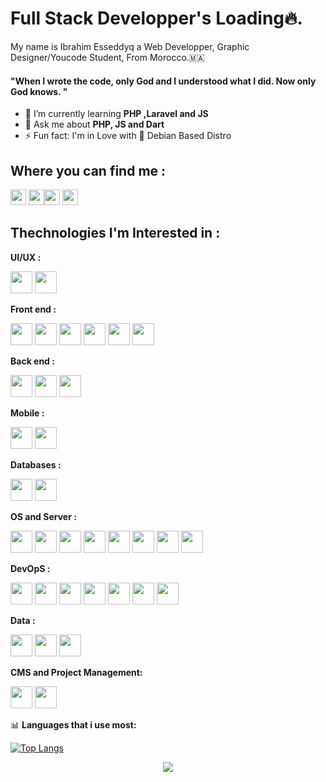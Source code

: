 <link rel="stylesheet" href="https://cdn.jsdelivr.net/gh/devicons/devicon@v2.14.0/devicon.min.css">


# Full Stack Developper's Loading🔥.

My name is Ibrahim Esseddyq a Web Developper, Graphic Designer/Youcode Student,
From Morocco.🇲🇦 <br />
#### "When I wrote the code, only God and I understood what I did. Now only God knows. "

- 🌱 I’m currently learning **PHP ,Laravel and JS**
- 💬 Ask me about **PHP, JS and Dart**
- ⚡ Fun fact: I'm in Love with 🐧 Debian Based Distro

## Where you can find me :
<p><a href="https://twitter.com/lil_negan_x"><img src="https://img.shields.io/badge/twitter-%231DA1F2.svg?&style=for-the-badge&logo=twitter&logoColor=white" height=25></a> <a href="https://www.linkedin.com/in/ibrahim-esseddyq-2258b7185/"><img src="https://img.shields.io/badge/linkedin-%230077B5.svg?&style=for-the-badge&logo=linkedin&logoColor=white" height=25></a><a href="https://medium.com/@https.ibrahim.esseddyq"><img src="https://img.shields.io/badge/medium-%2312100E.svg?&style=for-the-badge&logo=medium&logoColor=white" height=25></a> <a href="https://dev.to/ibrahimesseddyq"><img src="https://img.shields.io/badge/DEV.TO-%230A0A0A.svg?&style=for-the-badge&logo=dev-dot-to&logoColor=white" height=25></a></p>

## Thechnologies I'm Interested in :
**UI/UX :**

<p><img  width="35px" src="https://cdn.jsdelivr.net/gh/devicons/devicon/icons/figma/figma-original.svg" />
<img width="35px" src="https://cdn.jsdelivr.net/gh/devicons/devicon/icons/xd/xd-plain.svg" /></p>

**Front end :**

<p><img width="35px" src="https://cdn.jsdelivr.net/gh/devicons/devicon/icons/html5/html5-original-wordmark.svg" />
<img width="35px" src="https://cdn.jsdelivr.net/gh/devicons/devicon/icons/css3/css3-original-wordmark.svg" />
<img width="35px"  src="https://cdn.jsdelivr.net/gh/devicons/devicon/icons/bootstrap/bootstrap-original.svg" />
<img width="35px" src="https://cdn.jsdelivr.net/gh/devicons/devicon/icons/javascript/javascript-original.svg" />
<img width="35px" src="https://cdn.jsdelivr.net/gh/devicons/devicon/icons/sass/sass-original.svg" />
<img width="35px" src="https://cdn.jsdelivr.net/gh/devicons/devicon/icons/vuejs/vuejs-original-wordmark.svg" /><p>

**Back end :**
  
<p><img width="35px" src="https://cdn.jsdelivr.net/gh/devicons/devicon/icons/php/php-original.svg" />
<img width="35px" src="https://cdn.jsdelivr.net/gh/devicons/devicon/icons/laravel/laravel-plain-wordmark.svg" />
<img width="35px" src="https://cdn.jsdelivr.net/gh/devicons/devicon/icons/nodejs/nodejs-original-wordmark.svg" /></p>

**Mobile :**

<p><img width="35px" src="https://cdn.jsdelivr.net/gh/devicons/devicon/icons/dart/dart-original.svg" />
<img width="35px" src="https://cdn.jsdelivr.net/gh/devicons/devicon/icons/flutter/flutter-original.svg" /></p>

**Databases :**

<p><img width="35px" src="https://cdn.jsdelivr.net/gh/devicons/devicon/icons/mongodb/mongodb-original-wordmark.svg" />
<img width="35px" src="https://cdn.jsdelivr.net/gh/devicons/devicon/icons/mysql/mysql-original-wordmark.svg" /></p>

**OS and Server :**

<p><img width="35px" src="https://cdn.jsdelivr.net/gh/devicons/devicon/icons/linux/linux-plain.svg" />
<img width="35px" src="https://cdn.jsdelivr.net/gh/devicons/devicon/icons/debian/debian-original-wordmark.svg" />
<img width="35px" src="https://cdn.jsdelivr.net/gh/devicons/devicon/icons/bash/bash-original.svg" />
<img width="35px" src="https://cdn.jsdelivr.net/gh/devicons/devicon/icons/ubuntu/ubuntu-plain-wordmark.svg" />
<img width="35px" src="https://cdn.jsdelivr.net/gh/devicons/devicon/icons/nginx/nginx-original.svg" />
<img width="35px" src="https://cdn.jsdelivr.net/gh/devicons/devicon/icons/ssh/ssh-original-wordmark.svg" />
<img width="35px" src="https://cdn.jsdelivr.net/gh/devicons/devicon/icons/c/c-original.svg" />
<img width="35px" src="https://cdn.jsdelivr.net/gh/devicons/devicon/icons/filezilla/filezilla-plain-wordmark.svg" />
</p>


**DevOpS :**

<p><img width="35px" src="https://cdn.jsdelivr.net/gh/devicons/devicon/icons/kubernetes/kubernetes-plain-wordmark.svg" />
<img width="35px" src="https://cdn.jsdelivr.net/gh/devicons/devicon/icons/docker/docker-original-wordmark.svg" />
<img width="35px" src="https://cdn.jsdelivr.net/gh/devicons/devicon/icons/git/git-original-wordmark.svg" />
<img width="35px" src="https://cdn.jsdelivr.net/gh/devicons/devicon/icons/salesforce/salesforce-original.svg" />
<img width="35px" src="https://cdn.jsdelivr.net/gh/devicons/devicon/icons/npm/npm-original-wordmark.svg" />
<img width="35px" src="https://cdn.jsdelivr.net/gh/devicons/devicon/icons/composer/composer-original.svg" />
<img width="35px" src="https://cdn.jsdelivr.net/gh/devicons/devicon/icons/amazonwebservices/amazonwebservices-original-wordmark.svg" />
</p>

**Data :**

<p><img width="35px" src="https://cdn.jsdelivr.net/gh/devicons/devicon/icons/python/python-original-wordmark.svg" />
<img width="35px" src="https://cdn.jsdelivr.net/gh/devicons/devicon/icons/numpy/numpy-original-wordmark.svg" />
<img width="35px" src="https://cdn.jsdelivr.net/gh/devicons/devicon/icons/pandas/pandas-original.svg" /></p>

**CMS and Project Management:**

<p><img width="35px" src="https://cdn.jsdelivr.net/gh/devicons/devicon/icons/trello/trello-plain-wordmark.svg" />
<img width="35px" src="https://cdn.jsdelivr.net/gh/devicons/devicon/icons/wordpress/wordpress-original.svg" /></p>

📊 **Languages that i use most:**

[![Top Langs](https://github-readme-stats.vercel.app/api/top-langs/?username=ibrahimesseddyq)](https://github.com/anuraghazra/github-readme-stats)
  

<p align="center">
  <img src="https://capsule-render.vercel.app/api?type=waving&color=gradient&height=80&section=footer"/>
</p>


